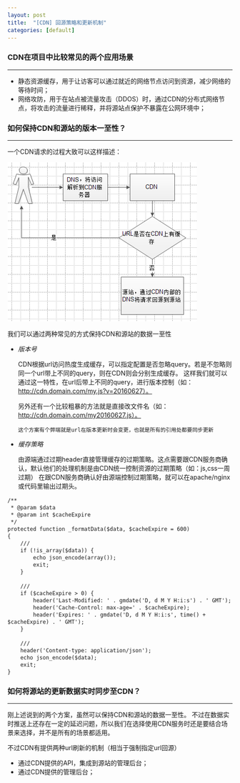 ```yaml
---
layout: post
title:  "[CDN] 回源策略和更新机制"
categories: [default]
---
```


### CDN在项目中比较常见的两个应用场景
--------------------------------------

* 静态资源缓存，用于让访客可以通过就近的网络节点访问到资源，减少网络的等待时间；
* 网络攻防，用于在站点被流量攻击（DDOS）时，通过CDN的分布式网络节点，将攻击的流量进行稀释，并将源站点保护不暴露在公网环境中；



### 如何保持CDN和源站的版本一至性？
--------------------------------------

一个CDN请求的过程大致可以这样描述：

![cdn-source](/public/images/cdn-source.png)

我们可以通过两种常见的方式保持CDN和源站的数据一至性

+ *版本号*

	CDN根据url访问热度生成缓存，可以指定配置是否忽略query。若是不忽略则同一个url带上不同的query，则在CDN则会分别生成缓存。
	这样我们就可以通过这一特性，在url后带上不同的query，进行版本控制（如：http://cdn.domain.com/my.js?v=20160627）。

	另外还有一个比较粗暴的方法就是直接改文件名（如：http://cdn.domain.com/my20160627.js）。

	`这个方案有个弊端就是url在版本更新时会变更，也就是所有的引用处都要同步更新`

+ *缓存策略*

	由源端通过过期header直接管理缓存的过期策略。这点需要跟CDN服务商确认，默认他们的处理机制是由CDN统一控制资源的过期策略（如：js,css一周过期）
	在跟CDN服务商确认好由源端控制过期策略，就可以在apache/nginx或代码里输出过期头。

```
/**
 * @param $data
 * @param int $cacheExpire
 */
protected function _formatData($data, $cacheExpire = 600)
{
	///
	if (!is_array($data)) {
		echo json_encode(array());
		exit;
	}

	///
	if ($cacheExpire > 0) {
		header('Last-Modified: ' . gmdate('D, d M Y H:i:s') . ' GMT');
		header('Cache-Control: max-age=' . $cacheExpire);
		header('Expires: ' . gmdate('D, d M Y H:i:s', time() + $cacheExpire) . ' GMT');
	}

	///
	header('Content-type: application/json');
	echo json_encode($data);
	exit;
}
```


### 如何将源站的更新数据实时同步至CDN？
--------------------------------------

刚上述说到的两个方案，虽然可以保持CDN和源站的数据一至性。
不过在数据实时推送上还存在一定的延迟问题，所以我们在选择使用CDN服务时还是要结合场景来选择，并不是所有的场景都适用。

不过CDN有提供两种url刷新的机制（相当于强制指定url回源）

* 通过CDN提供的API，集成到源站的管理后台；
* 通过CDN提供的管理后台；
